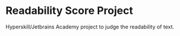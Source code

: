 # Readability Score Project
 Hyperskill/Jetbrains Academy project to judge the readability of text.
